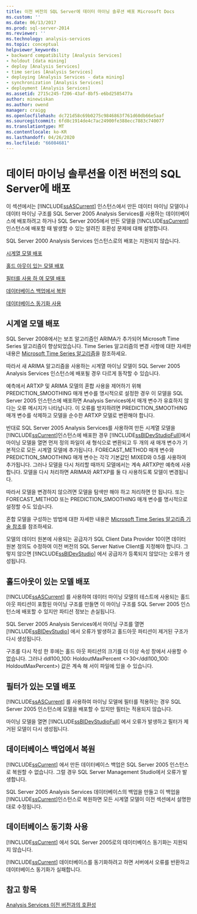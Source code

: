 ```yaml
---
title: 이전 버전의 SQL Server에 데이터 마이닝 솔루션 배포 Microsoft Docs
ms.custom: ''
ms.date: 06/13/2017
ms.prod: sql-server-2014
ms.reviewer: ''
ms.technology: analysis-services
ms.topic: conceptual
helpviewer_keywords:
- backward compatibility [Analysis Services]
- holdout [data mining]
- deploy [Analysis Services]
- time series [Analysis Services]
- deploying [Analysis Services - data mining]
- synchronization [Analysis Services]
- deployment [Analysis Services]
ms.assetid: 2715c245-f206-43af-8bf5-e6bd2585477a
author: minewiskan
ms.author: owend
manager: craigg
ms.openlocfilehash: dc721d58c69b0275c9846863f761d60db66e5aaf
ms.sourcegitcommit: 6fd8c1914de4c7ac24900fe388ecc7883c740077
ms.translationtype: MT
ms.contentlocale: ko-KR
ms.lasthandoff: 04/26/2020
ms.locfileid: "66084681"
---
```

# <a name="deploy-a-data-mining-solution-to-previous-versions-of-sql-server"></a>데이터 마이닝 솔루션을 이전 버전의 SQL Server에 배포
  이 섹션에서는 [!INCLUDE[ssASCurrent](../../includes/ssascurrent-md.md)] 인스턴스에서 만든 데이터 마이닝 모델이나 데이터 마이닝 구조를 SQL Server 2005 Analysis Services를 사용하는 데이터베이스에 배포하려고 하거나 SQL Server 2005에서 만든 모델을 [!INCLUDE[ssCurrent](../../includes/sscurrent-md.md)]인스턴스에 배포할 때 발생할 수 있는 알려진 호환성 문제에 대해 설명합니다.  
  
 SQL Server 2000 Analysis Services 인스턴스로의 배포는 지원되지 않습니다.  
  
 [시계열 모델 배포](#bkmk_TimeSeries)  
  
 [홀드 아웃이 있는 모델 배포](#bkmk_Holdout)  
  
 [필터를 사용 하 여 모델 배포](#bkmk_Filter)  
  
 [데이터베이스 백업에서 복원](#bkmk_Backup)  
  
 [데이터베이스 동기화 사용](#bkmk_Synch)  
  
##  <a name="deploying-times-series-models"></a><a name="bkmk_TimeSeries"></a>시계열 모델 배포  
 SQL Server 2008에서는 보조 알고리즘인 ARIMA가 추가되어 Microsoft Time Series 알고리즘이 향상되었습니다. Time Series 알고리즘의 변경 사항에 대한 자세한 내용은 [Microsoft Time Series 알고리즘](microsoft-time-series-algorithm.md)을 참조하세요.  
  
 따라서 새 ARIMA 알고리즘을 사용하는 시계열 마이닝 모델이 SQL Server 2005 Analysis Services 인스턴스에 배포될 경우 다르게 동작할 수 있습니다.  
  
 예측에서 ARTXP 및 ARIMA 모델의 혼합 사용을 제어하기 위해 PREDICTION_SMOOTHING 매개 변수를 명시적으로 설정한 경우 이 모델을 SQL Server 2005 인스턴스에 배포하면 Analysis Services에서 매개 변수가 유효하지 않다는 오류 메시지가 나타납니다. 이 오류를 방지하려면 PREDICTION_SMOOTHING 매개 변수를 삭제하고 모델을 순수한 ARTXP 모델로 변환해야 합니다.  
  
 반대로 SQL Server 2005 Analysis Services를 사용하여 만든 시계열 모델을 [!INCLUDE[ssCurrent](../../includes/sscurrent-md.md)]인스턴스에 배포한 경우 [!INCLUDE[ssBIDevStudioFull](../../includes/ssbidevstudiofull-md.md)]에서 마이닝 모델을 열면 먼저 정의 파일이 새 형식으로 변환되고 두 개의 새 매개 변수가 기본적으로 모든 시계열 모델에 추가됩니다. FORECAST_METHOD 매개 변수와 PREDICTION_SMOOTHING 매개 변수는 각각 기본값인 MIXED와 0.5를 사용하여 추가됩니다. 그러나 모델을 다시 처리할 때까지 모델에서는 계속 ARTXP만 예측에 사용합니다. 모델을 다시 처리하면 ARIMA와 ARTXP를 둘 다 사용하도록 모델이 변경됩니다.  
  
 따라서 모델을 변경하지 않으려면 모델을 탐색만 해야 하고 처리하면 안 됩니다. 또는 FORECAST_METHOD 또는 PREDICTION_SMOOTHING 매개 변수를 명시적으로 설정할 수도 있습니다.  
  
 혼합 모델을 구성하는 방법에 대한 자세한 내용은 [Microsoft Time Series 알고리즘 기술 참조](microsoft-time-series-algorithm-technical-reference.md)를 참조하세요.  
  
 모델의 데이터 원본에 사용되는 공급자가 SQL Client Data Provider 10이면 데이터 원본 정의도 수정하여 이전 버전의 SQL Server Native Client를 지정해야 합니다. 그렇지 않으면 [!INCLUDE[ssBIDevStudio](../../includes/ssbidevstudio-md.md)] 에서 공급자가 등록되지 않았다는 오류가 생성됩니다.  
  
##  <a name="deploying-models-with-holdout"></a><a name="bkmk_Holdout"></a> 홀드아웃이 있는 모델 배포  
 [!INCLUDE[ssASCurrent](../../includes/ssascurrent-md.md)] 를 사용하여 데이터 마이닝 모델의 테스트에 사용되는 홀드아웃 파티션이 포함된 마이닝 구조를 만들면 이 마이닝 구조를 SQL Server 2005 인스턴스에 배포할 수 있지만 파티션 정보는 손실됩니다.  
  
 SQL Server 2005 Analysis Services에서 마이닝 구조를 열면 [!INCLUDE[ssBIDevStudio](../../includes/ssbidevstudio-md.md)] 에서 오류가 발생하고 홀드아웃 파티션이 제거된 구조가 다시 생성됩니다.  
  
 구조를 다시 작성 한 후에는 홀드 아웃 파티션의 크기를 더 이상 속성 창에서 사용할 수 없습니다. 그러나 ddl100_100: HoldoutMaxPercent \<>30\</ddl100_100: HoldoutMaxPercent>) 값은 계속 해 서이 파일에 있을 수 있습니다.  
  
##  <a name="deploying-models-with-filters"></a><a name="bkmk_Filter"></a> 필터가 있는 모델 배포  
 [!INCLUDE[ssASCurrent](../../includes/ssascurrent-md.md)] 를 사용하여 마이닝 모델에 필터를 적용하는 경우 SQL Server 2005 인스턴스에 모델을 배포할 수 있지만 필터는 적용되지 않습니다.  
  
 마이닝 모델을 열면 [!INCLUDE[ssBIDevStudioFull](../../includes/ssbidevstudiofull-md.md)] 에서 오류가 발생하고 필터가 제거된 모델이 다시 생성됩니다.  
  
##  <a name="restoring-from-database-backups"></a><a name="bkmk_Backup"></a>데이터베이스 백업에서 복원  
 [!INCLUDE[ssCurrent](../../includes/sscurrent-md.md)] 에서 만든 데이터베이스 백업은 SQL Server 2005 인스턴스로 복원할 수 없습니다. 그럴 경우 SQL Server Management Studio에서 오류가 발생합니다.  
  
 SQL Server 2005 Analysis Services 데이터베이스의 백업을 만들고 이 백업을 [!INCLUDE[ssCurrent](../../includes/sscurrent-md.md)]인스턴스로 복원하면 모든 시계열 모델이 이전 섹션에서 설명한 대로 수정됩니다.  
  
##  <a name="using-database-synchronization"></a><a name="bkmk_Synch"></a>데이터베이스 동기화 사용  
 [!INCLUDE[ssCurrent](../../includes/sscurrent-md.md)] 에서 SQL Server 2005로의 데이터베이스 동기화는 지원되지 않습니다.  
  
 [!INCLUDE[ssCurrent](../../includes/sscurrent-md.md)] 데이터베이스를 동기화하려고 하면 서버에서 오류를 반환하고 데이터베이스 동기화가 실패합니다.  
  
## <a name="see-also"></a>참고 항목  
 [Analysis Services 이전 버전과의 호환성](../analysis-services-backward-compatibility.md)  
  
  
